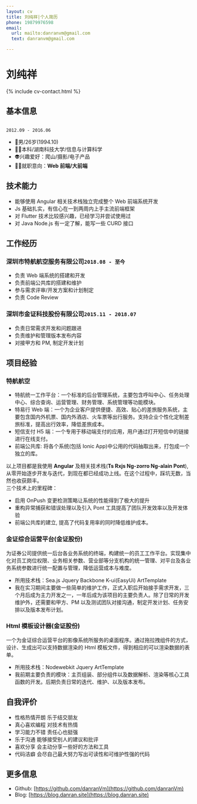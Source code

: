 ```yaml
---
layout: cv
title: 刘纯祥|个人简历
phone: 19879976598
email:
  url: mailto:danranvm@gmail.com
  text: danranvm@gmail.com

---
```


# 刘纯祥

<!--
include contact information from the front matter
Supported arguments:
    - homepage: url， text
    - phone
    - email
-->

{% include cv-contact.html %}

## 基本信息

```

2012.09 - 2016.06
```

- 👦男/26岁(1994.10)
- 👨‍🎓本科/湖南科技大学/信息与计算科学
- 👽兴趣爱好：爬山/摄影/电子产品
- 👨‍💻就职意向：**Web 前端/大前端**

## 技术能力

- 能够使用 Angular 相关技术栈独立完成整个 Web 前端系统开发
- Js 基础扎实，有信心在一到两周内上手主流前端框架
- 对 Flutter 技术比较感兴趣，已经学习并尝试使用过
- 对 Java Node.js 有一定了解，能写一些 CURD 接口

## 工作经历

### 深圳市特航航空服务有限公司`2018.08 - 至今`

- 负责 Web 端系统的搭建和开发
- 负责前端公共库的搭建和维护
- 参与需求评审/开发方案和计划制定
- 负责 Code Review

### 深圳市金证科技股份有限公司`2015.11 - 2018.07`

- 负责日常需求开发和问题跟进
- 负责维护和管理版本发布内容
- 对接甲方和 PM, 制定开发计划

## 项目经验

### 特航航空

- 特航统一工作平台：一个标准的后台管理系统，主要包含呼叫中心、任务处理中心、综合查询、运营管理、财务管理、系统管理等功能模块。
- 特易行 Web 端：一个为企业客户提供便捷、高效、贴心的差旅服务系统，主要包含国内外机票、国内外酒店、火车票等出行服务。支持企业个性化定制差旅标准，提高出行效率，降低差旅成本。
- 短信支付 H5 端：一个专用于移动端支付的应用，用户通过打开短信中的链接进行在线支付。
- 前端公共库: 将各个系统(包括 Ionic App)中公用的代码抽取出来，打包成一个独立的库。

以上项目都是我使用 **Angular** 及相关技术栈(**Ts Rxjs Ng-zorro Ng-alain Pont**), 从零开始逐步开发与迭代，到现在都已经成功上线。在这个过程中，踩坑无数，当然也收获颇丰。  
三个技术上的里程碑：

- 启用 OnPush 变更检测策略让系统的性能得到了极大的提升
- 重构异常捕获和错误处理以及引入 Pont 工具提高了团队开发效率以及开发体验
- 前端公共库的建立, 提高了代码复用率的同时降低维护成本。

### 金证综合运营平台(金证股份)

为证券公司提供统一后台各业务系统的终端，构建统一的员工工作平台。实现集中化对员工岗位权限、业务相关参数、营业部等分支机构的统一管理、对平台及各业务系统参数进行统一配置与管理，降低运营成本与难度。

- 所用技术栈：Sea.js Jquery Backbone K-ui(EasyUi) ArtTemplate
- 我在实习期间主要做一些简单的维护工作，正式入职后开始接手需求开发，三个月后成为主力开发之一，一年后成为该项目的主要负责人。除了日常的开发维护外，还需要和甲方、PM 以及测试团队对接沟通，制定开发计划、任务安排以及版本发布计划。

### Html 模板设计器(金证股份)

一个为金证综合运营平台的影像系统所服务的桌面程序。通过拖拉拽组件的方式，设计、生成出可以支持数据渲染的 Html 模板文件，得到相应的可以渲染数据的表单。

- 所用技术栈：Nodewebkit Jquery ArtTemplate
- 我前期主要负责的模块：主页组装、部分组件以及数据解析、渲染等核心工具函数的开发。后期负责日常的迭代、维护、以及版本发布。

## 自我评价

- 性格热情开朗 乐于结交朋友
- 真心喜欢编程 对技术有热情
- 学习能力不错 责任心也挺强
- 乐于沟通 能够接受别人的建议和批评
- 喜欢分享 会主动分享一些好的方法和工具
- 代码洁癖 会尽自己最大努力写出可读性和可维护性强的代码

## 更多信息

- Github: [https://github.com/danranVm](https://github.com/danranVm)
- Blog: [https://blog.danran.site](https://blog.danran.site)

<!-- ### Footer

Last updated: Dec 2019 -->
